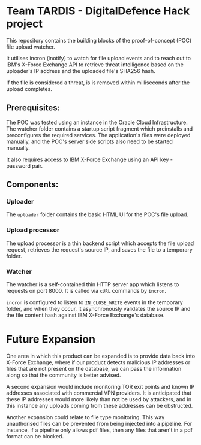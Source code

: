 # Team TARDIS - DigitalDefence Hack project

This repository contains the building blocks of the proof-of-concept (POC) file upload watcher.

It utilises incron (inotify) to watch for file upload events and to reach out to
IBM's X-Force Exchange API to retrieve threat intelligence based on the uploader's
IP address and the uploaded file's SHA256 hash.

If the file is considered a threat, is is removed within milliseconds after the upload completes.

## Prerequisites:

The POC was tested using an instance in the Oracle Cloud Infrastructure. The watcher
folder contains a startup script fragment which preinstalls and preconfigures the
required services. The application's files were deployed manually, and the POC's server
side scripts also need to be started manually.

It also requires access to IBM X-Force Exchange using an API key - password pair.

## Components:

### Uploader

The `uploader` folder contains the basic HTML UI for the POC's file upload.

### Upload processor

The upload processor is a thin backend script which accepts the file upload request,
retrieves the request's source IP, and saves the file to a temporary folder.

### Watcher

The watcher is a self-contained thin HTTP server app which listens to requests
on port 8000. It is called via `cURL` commands by `incron`.

`incron` is configured to listen to `IN_CLOSE_WRITE` events in the temporary folder,
and when they occur, it asynchronously validates the source IP and the file content hash
against IBM X-Force Exchange's database.

# Future Expansion

One area in which this product can be expanded is to provide data back into X-Force Exchange, where if our product detects malicious IP addresses or files that are not present on the database, we can pass the information along so that the community is better advised.

A second expansion would include monitoring TOR exit points and known IP addresses associated with commercial VPN providers. It is anticipated that these IP addresses would more likely than not be used by attackers, and in this instance any uploads coming from these addresses can be obstructed.

Another expansion could relate to file type monitoring. This way unauthorised files can be prevented from being injected into a pipeline. For instance, if a pipeline only allows pdf files, then any files that aren't in a pdf format can be blocked.
